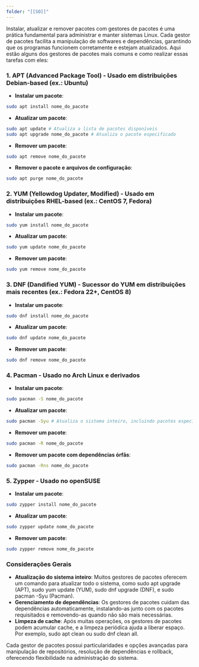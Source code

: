 ```yaml
---
folder: "[[SO]]"
---
```

Instalar, atualizar e remover pacotes com gestores de pacotes é uma prática fundamental para administrar e manter sistemas Linux. Cada gestor de pacotes facilita a manipulação de softwares e dependências, garantindo que os programas funcionem corretamente e estejam atualizados. Aqui estão alguns dos gestores de pacotes mais comuns e como realizar essas tarefas com eles:

### 1\. APT (Advanced Package Tool) - Usado em distribuições Debian-based (ex.: Ubuntu)

- **Instalar um pacote**:

```bash
sudo apt install nome_do_pacote
```

- **Atualizar um pacote**:

```bash
sudo apt update # Atualiza a lista de pacotes disponíveis
sudo apt upgrade nome_do_pacote # Atualiza o pacote especificado
```

- **Remover um pacote**:

```bash
sudo apt remove nome_do_pacote
```

- **Remover o pacote e arquivos de configuração**:

```bash
sudo apt purge nome_do_pacote
```


### 2\. YUM (Yellowdog Updater, Modified) - Usado em distribuições RHEL-based (ex.: CentOS 7, Fedora)

- **Instalar um pacote**:

```bash
sudo yum install nome_do_pacote
```

- **Atualizar um pacote**:

```bash
sudo yum update nome_do_pacote
```

- **Remover um pacote**:

```bash
sudo yum remove nome_do_pacote
```


### 3\. DNF (Dandified YUM) - Sucessor do YUM em distribuições mais recentes (ex.: Fedora 22+, CentOS 8)

- **Instalar um pacote**:

```bash
sudo dnf install nome_do_pacote
```

- **Atualizar um pacote**:

```bash
sudo dnf update nome_do_pacote
```

- **Remover um pacote**:

```bash
sudo dnf remove nome_do_pacote
```


### 4\. Pacman - Usado no Arch Linux e derivados

- **Instalar um pacote**:

```bash
sudo pacman -S nome_do_pacote
```

- **Atualizar um pacote**:

```bash
sudo pacman -Syu # Atualiza o sistema inteiro, incluindo pacotes específicos
```

- **Remover um pacote**:

```bash
sudo pacman -R nome_do_pacote
```

- **Remover um pacote com dependências órfãs**:

```bash
sudo pacman -Rns nome_do_pacote
```


### 5\. Zypper - Usado no openSUSE

- **Instalar um pacote**:

```bash
sudo zypper install nome_do_pacote
```

- **Atualizar um pacote**:

```bash
sudo zypper update nome_do_pacote
```

- **Remover um pacote**:

```bash
sudo zypper remove nome_do_pacote
```


### Considerações Gerais

- **Atualização do sistema inteiro**: Muitos gestores de pacotes oferecem um comando para atualizar todo o sistema, como sudo apt upgrade (APT), sudo yum update (YUM), sudo dnf upgrade (DNF), e sudo pacman -Syu (Pacman).
- **Gerenciamento de dependências**: Os gestores de pacotes cuidam das dependências automaticamente, instalando-as junto com os pacotes requisitados e removendo-as quando não são mais necessárias.
- **Limpeza de cache**: Após muitas operações, os gestores de pacotes podem acumular cache, e a limpeza periódica ajuda a liberar espaço. Por exemplo, sudo apt clean ou sudo dnf clean all.

Cada gestor de pacotes possui particularidades e opções avançadas para manipulação de repositórios, resolução de dependências e rollback, oferecendo flexibilidade na administração do sistema.

